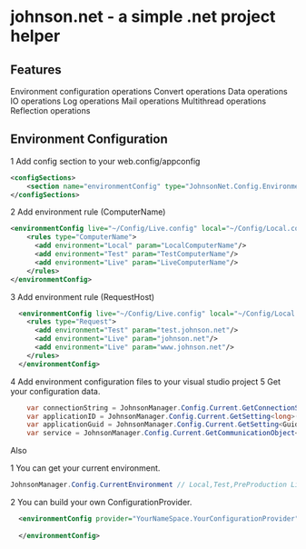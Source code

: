 johnson.net - a simple .net project helper
===========

Features
--------
Environment configuration operations
Convert operations
Data operations
IO operations
Log operations
Mail operations
Multithread operations
Reflection operations


Environment Configuration
------------------------------------------------------------

1 Add config section to your web.config/appconfig

```xml
<configSections>
    <section name="environmentConfig" type="JohnsonNet.Config.EnvironmentConfig,JohnsonNet"/>
</configSections>
```

2 Add environment rule (ComputerName)

```xml
<environmentConfig live="~/Config/Live.config" local="~/Config/Local.config" test="~/Config/Test.config" provider="JohnsonNet.Config.ConfigurationFileProvider">
    <rules type="ComputerName">
      <add environment="Local" param="LocalComputerName"/>
      <add environment="Test" param="TestComputerName"/>
      <add environment="Live" param="LiveComputerName"/>
    </rules>
</environmentConfig>
```

3 Add environment rule (RequestHost)
```xml
  <environmentConfig live="~/Config/Live.config" local="~/Config/Local.config" test="~/Config/Test.config" provider="JohnsonNet.Config.ConfigurationFileProvider">
    <rules type="Request">
      <add environment="Test" param="test.johnson.net"/>
      <add environment="Live" param="johnson.net"/>
      <add environment="Live" param="www.johnson.net"/>
    </rules>
  </environmentConfig>
```

4 Add environment configuration files to your visual studio project
5 Get your configuration data.

```csharp
    var connectionString = JohnsonManager.Config.Current.GetConnectionString("LocalSqlServer");
    var applicationID = JohnsonManager.Config.Current.GetSetting<long>("Facebook-ApplicationID");
    var applicationGuid = JohnsonManager.Config.Current.GetSetting<Guid>("Facebook-Guid");
    var service = JohnsonManager.Config.Current.GetCommunicationObject<IYourServiceChannel>();
```
Also 

1 You can get your current environment.
```csharp
JohnsonManager.Config.CurrentEnvironment // Local,Test,PreProduction Live
```
2 You can build your own ConfigurationProvider.
```xml
  <environmentConfig provider="YourNameSpace.YourConfigurationProvider">
  
  </environmentConfig>
```
